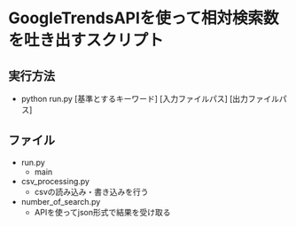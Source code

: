 # GoogleTrendsAPIを使って相対検索数を吐き出すスクリプト
## 実行方法
* python run.py [基準とするキーワード] [入力ファイルパス] [出力ファイルパス]
## ファイル
* run.py
  - main
* csv_processing.py
  - csvの読み込み・書き込みを行う
* number_of_search.py
  - APIを使ってjson形式で結果を受け取る  
